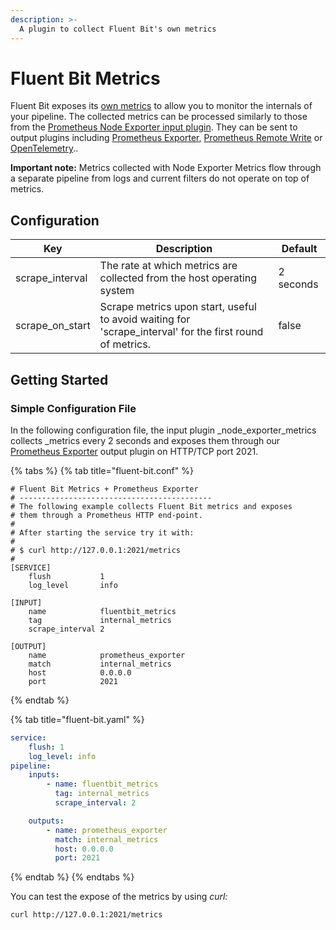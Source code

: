 ```yaml
---
description: >-
  A plugin to collect Fluent Bit's own metrics
---
```


# Fluent Bit Metrics

Fluent Bit exposes its [own metrics](../../administration/monitoring.md) to allow you to monitor the internals of your pipeline.
The collected metrics can be processed similarly to those from the [Prometheus Node Exporter input plugin](node-exporter-metrics.md).
They can be sent to output plugins including [Prometheus Exporter](../outputs/prometheus-exporter.md), [Prometheus Remote Write](../outputs/prometheus-remote-write.md) or  [OpenTelemetry](../outputs/opentelemetry.md)..

**Important note:** Metrics collected with Node Exporter Metrics flow through a separate pipeline from logs and current filters do not operate on top of metrics.


## Configuration 

| Key             | Description                                                                                               | Default   |
| --------------- | --------------------------------------------------------------------------------------------------------- | --------- |
| scrape_interval | The rate at which metrics are collected from the host operating system                                    | 2 seconds |
| scrape_on_start | Scrape metrics upon start, useful to avoid waiting for 'scrape_interval' for the first round of metrics.  | false     |


## Getting Started

### Simple Configuration File

In the following configuration file, the input plugin _node_exporter_metrics collects _metrics every 2 seconds and exposes them through our [Prometheus Exporter](../outputs/prometheus-exporter.md) output plugin on HTTP/TCP port 2021.

{% tabs %}
{% tab title="fluent-bit.conf" %}
```
# Fluent Bit Metrics + Prometheus Exporter
# -------------------------------------------
# The following example collects Fluent Bit metrics and exposes
# them through a Prometheus HTTP end-point.
#
# After starting the service try it with:
#
# $ curl http://127.0.0.1:2021/metrics
#
[SERVICE]
    flush           1
    log_level       info

[INPUT]
    name            fluentbit_metrics
    tag             internal_metrics
    scrape_interval 2

[OUTPUT]
    name            prometheus_exporter
    match           internal_metrics
    host            0.0.0.0
    port            2021

```
{% endtab %}

{% tab title="fluent-bit.yaml" %}
```yaml
service:
    flush: 1
    log_level: info
pipeline:
    inputs:
        - name: fluentbit_metrics
          tag: internal_metrics
          scrape_interval: 2

    outputs:
        - name: prometheus_exporter
          match: internal_metrics
          host: 0.0.0.0
          port: 2021
```
{% endtab %}
{% endtabs %}

You can test the expose of the metrics by using _curl:_

```bash
curl http://127.0.0.1:2021/metrics
```
